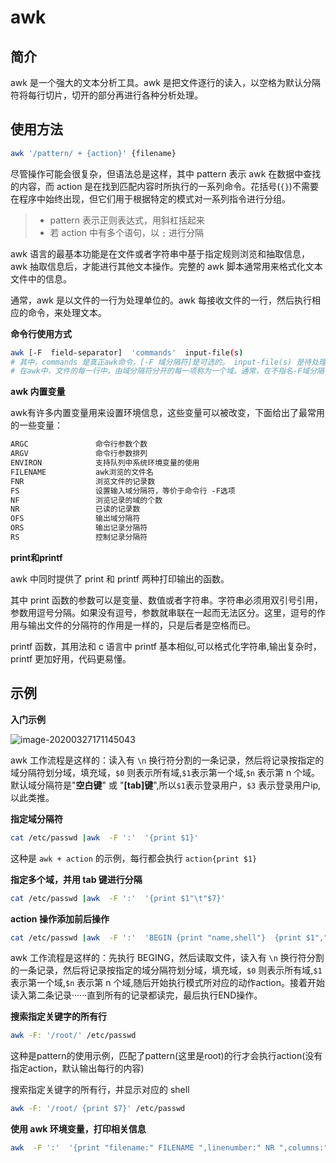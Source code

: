 # awk

## 简介

awk 是一个强大的文本分析工具。awk 是把文件逐行的读入，以空格为默认分隔符将每行切片，切开的部分再进行各种分析处理。

## 使用方法

```sh
awk '/pattern/ + {action}' {filename}
```

尽管操作可能会很复杂，但语法总是这样，其中 pattern 表示 awk 在数据中查找的内容，而 action 是在找到匹配内容时所执行的一系列命令。花括号(`{}`)不需要在程序中始终出现，但它们用于根据特定的模式对一系列指令进行分组。

> - pattern 表示正则表达式，用斜杠括起来
> - 若 action 中有多个语句，以 `;` 进行分隔

awk 语言的最基本功能是在文件或者字符串中基于指定规则浏览和抽取信息，awk 抽取信息后，才能进行其他文本操作。完整的 awk 脚本通常用来格式化文本文件中的信息。

通常，awk 是以文件的一行为处理单位的。awk 每接收文件的一行，然后执行相应的命令，来处理文本。

**命令行使用方式**

```sh
awk [-F  field-separator]  'commands'  input-file(s)
# 其中，commands 是真正awk命令，[-F 域分隔符]是可选的。 input-file(s) 是待处理的文件。
# 在awk中，文件的每一行中，由域分隔符分开的每一项称为一个域。通常，在不指名-F域分隔符的情况下，默认的域分隔符是空格。
```

**awk 内置变量**

awk有许多内置变量用来设置环境信息，这些变量可以被改变，下面给出了最常用的一些变量：

```txt
ARGC               命令行参数个数
ARGV               命令行参数排列
ENVIRON            支持队列中系统环境变量的使用
FILENAME           awk浏览的文件名
FNR                浏览文件的记录数
FS                 设置输入域分隔符，等价于命令行 -F选项
NF                 浏览记录的域的个数
NR                 已读的记录数
OFS                输出域分隔符
ORS                输出记录分隔符
RS                 控制记录分隔符
```

**print和printf**

awk 中同时提供了 print 和 printf 两种打印输出的函数。

其中 print 函数的参数可以是变量、数值或者字符串。字符串必须用双引号引用，参数用逗号分隔。如果没有逗号，参数就串联在一起而无法区分。这里，逗号的作用与输出文件的分隔符的作用是一样的，只是后者是空格而已。

printf 函数，其用法和 c 语言中 printf 基本相似,可以格式化字符串,输出复杂时，printf 更加好用，代码更易懂。

## 示例

**入门示例**

![image-20200327171145043](https://i.loli.net/2020/03/27/GplO3TbLEnJNkHU.png)

awk 工作流程是这样的：读入有 `\n` 换行符分割的一条记录，然后将记录按指定的域分隔符划分域，填充域，`$0` 则表示所有域,​`$1`表示第一个域,​`$n` 表示第 n 个域。默认域分隔符是"**空白键**" 或 "**[tab]键**",所以`$1`表示登录用户，​`$3` 表示登录用户ip,以此类推。

**指定域分隔符**

```sh
cat /etc/passwd |awk  -F ':'  '{print $1}'  
```

这种是 `awk + action` 的示例，每行都会执行 `action{print $1}`

**指定多个域，并用 tab 键进行分隔**

```sh
cat /etc/passwd |awk  -F ':'  '{print $1"\t"$7}'
```

**action 操作添加前后操作**

```sh
cat /etc/passwd |awk  -F ':'  'BEGIN {print "name,shell"}  {print $1","$7} END {print "blue,/bin/nosh"}'
```

awk 工作流程是这样的：先执行 BEGING，然后读取文件，读入有 `\n` 换行符分割的一条记录，然后将记录按指定的域分隔符划分域，填充域，`$0` 则表示所有域,​`$1` 表示第一个域,​`$n` 表示第 n 个域,随后开始执行模式所对应的动作action。接着开始读入第二条记录······直到所有的记录都读完，最后执行END操作。 

**搜索指定关键字的所有行**

```sh
awk -F: '/root/' /etc/passwd
```

这种是pattern的使用示例，匹配了pattern(这里是root)的行才会执行action(没有指定action，默认输出每行的内容)

搜索指定关键字的所有行，并显示对应的 shell

```sh
awk -F: '/root/ {print $7}' /etc/passwd
```

**使用 awk 环境变量，打印相关信息**

```sh
awk  -F ':'  '{print "filename:" FILENAME ",linenumber:" NR ",columns:" NF ",linecontent:"$0}' /etc/passwd
```